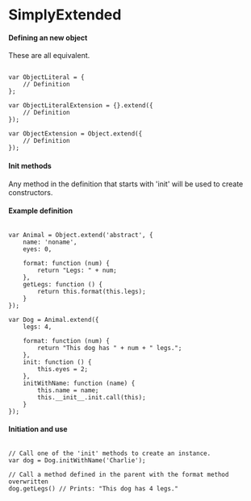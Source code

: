SimplyExtended
==============

#### Defining an new object
These are all equivalent. 
```JS

var ObjectLiteral = {
    // Definition
};

var ObjectLiteralExtension = {}.extend({
    // Definition
});

var ObjectExtension = Object.extend({
    // Definition
});
```

#### Init methods
Any method in the definition that starts with 'init' will be used to create constructors.

#### Example definition
```JS

var Animal = Object.extend('abstract', {
    name: 'noname',
    eyes: 0,
    
    format: function (num) {
        return "Legs: " + num;
    },
    getLegs: function () {
        return this.format(this.legs);
    }
});

var Dog = Animal.extend({
    legs: 4,
    
    format: function (num) {
        return "This dog has " + num + " legs.";
    },
    init: function () {
        this.eyes = 2;
    },
    initWithName: function (name) {
        this.name = name;
        this.__init__.init.call(this);
    }
});

```

#### Initiation and use
```JS

// Call one of the 'init' methods to create an instance.
var dog = Dog.initWithName('Charlie');

// Call a method defined in the parent with the format method overwritten
dog.getLegs() // Prints: "This dog has 4 legs."
```
